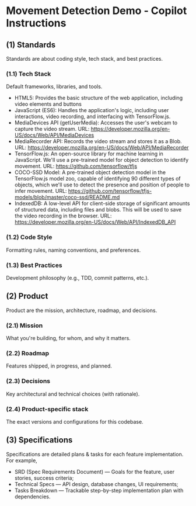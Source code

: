 # Movement Detection Demo - Copilot Instructions


## (1) Standards
Standards are about coding style, tech stack, and best practices.

### (1.1) Tech Stack
Default frameworks, libraries, and tools.

* HTML5: Provides the basic structure of the web application, including video elements and buttons
* JavaScript (ES6): Handles the application's logic, including user interactions, video recording, and interfacing with TensorFlow.js.
* MediaDevices API (getUserMedia): Accesses the user's webcam to capture the video stream. URL: https://developer.mozilla.org/en-US/docs/Web/API/MediaDevices
* MediaRecorder API: Records the video stream and stores it as a Blob. URL: https://developer.mozilla.org/en-US/docs/Web/API/MediaRecorder
* TensorFlow.js: An open-source library for machine learning in JavaScript. We'll use a pre-trained model for object detection to identify movement. URL: https://github.com/tensorflow/tfjs
* COCO-SSD Model: A pre-trained object detection model in the TensorFlow.js model zoo, capable of identifying 90 different types of objects, which we'll use to detect the presence and position of people to infer movement. URL: https://github.com/tensorflow/tfjs-models/blob/master/coco-ssd/README.md
* IndexedDB: A low-level API for client-side storage of significant amounts of structured data, including files and blobs. This will be used to save the video recording in the browser. URL: https://developer.mozilla.org/en-US/docs/Web/API/IndexedDB_API


### (1.2) Code Style
Formatting rules, naming conventions, and preferences.


### (1.3) Best Practices 
Development philosophy (e.g., TDD, commit patterns, etc.).



## (2) Product
Product are the mission, architecture, roadmap, and decisions.

### (2.1) Mission
What you're building, for whom, and why it matters.


### (2.2) Roadmap
Features shipped, in progress, and planned.


### (2.3) Decisions 
Key architectural and technical choices (with rationale).


### (2.4) Product-specific stack
The exact versions and configurations for this codebase.



## (3) Specifications
Specifications are detailed plans & tasks for each feature implementation.
For example, 
- SRD (Spec Requirements Document) — Goals for the feature, user stories, success criteria;
- Technical Specs — API design, database changes, UI requirements;
- Tasks Breakdown — Trackable step-by-step implementation plan with dependencies.


